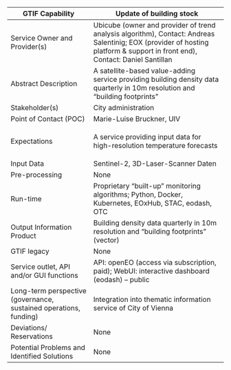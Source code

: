 ﻿|GTIF Capability|**Update of building stock**|
| - | - |
|Service Owner and Provider(s)|Ubicube (owner and provider of trend analysis algorithm), Contact: Andreas Salentinig; EOX (provider of hosting platform & support in front end), Contact: Daniel Santillan|
|Abstract Description|A satellite-based value-adding service providing building density data quarterly in 10m resolution and “building footprints”|
|Stakeholder(s)|City administration|
|Point of Contact (POC)|Marie-Luise Bruckner, UIV|
|Expectations|<p>A service providing input data for high-resolution temperature forecasts</p><p></p>|
|Input Data|Sentinel-2, 3D-Laser-Scanner Daten|
|Pre-processing|None|
|Run-time|Proprietary “built-up” monitoring algorithms; Python, Docker, Kubernetes, EOxHub, STAC, eodash, OTC|
|Output Information Product|Building density data quarterly in 10m resolution and “building footprints” (vector)|
|GTIF legacy|None|
|Service outlet, API and/or GUI functions|API: openEO (access via subscription, paid); WebUI: interactive dashboard (eodash) – public|
|Long-term perspective (governance, sustained operations, funding)|Integration into thematic information service of City of Vienna|
|Deviations/ Reservations|None|
|Potential Problems and Identified Solutions|None|

